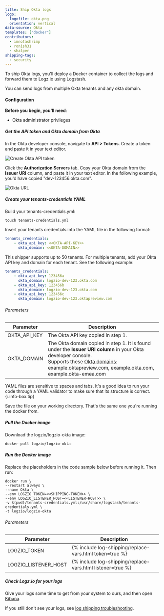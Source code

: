 ```yaml
---
title: Ship Okta logs
logo:
  logofile: okta.png
  orientation: vertical
data-source: Okta
templates: ["docker"]
contributors:
  - imnotashrimp
  - ronish31
  - shalper
shipping-tags:
  - security
---
```


To ship Okta logs,
you'll deploy a Docker container
to collect the logs and forward them to Logz.io using Logstash.

You can send logs from multiple Okta tenants and any okta domain.

#### Configuration

**Before you begin, you'll need**:

* Okta administrator privileges

<div class="tasklist">

##### Get the API token and Okta domain from Okta

In the Okta developer console,
navigate to **API > Tokens**.
Create a token and paste it in your text editor.

![Create Okta API token](https://dytvr9ot2sszz.cloudfront.net/logz-docs/log-shipping/okta-create-token.png)

Click the **Authorization Servers** tab.
Copy your Okta domain from the **Issuer URI** column,
and paste it in your text editor. In the following example, you'd have copied "dev-123456.okta.com".

![Okta URL](https://dytvr9ot2sszz.cloudfront.net/logz-docs/log-shipping/okta-issuer-uri.png)


##### Create your tenants-credentials YAML

Build your tenants-credentials.yml:

```
touch tenants-credentials.yml
```

Insert your tenants credentials into the YAML file in the following format:

```yml
tenants_credentials:
    - okta_api_key: <<OKTA-API-KEY>>
      okta_domain: <<OKTA-DOMAIN>>
```

This shipper supports up to 50 tenants. For multiple tenants, add your Okta API key and domain for each tenant. See the following example:

```yml
tenants_credentials:
    - okta_api_key: 123456a
      okta_domain: logzio-dev-123.okta.com
    - okta_api_key: 123456b
      okta_domain: logzio-dev-123.okta.com
    - okta_api_key: 123456c
      okta_domain: logzio-dev-123.oktapreview.com
```

###### Parameters

| Parameter | Description |
|---|---|
| OKTA_API_KEY <span class="required-param"></span> | The Okta API key copied in step 1. |
| OKTA_DOMAIN <span class="required-param"></span> | The Okta domain copied in step 1. It is found under the **Issuer URI column** in your Okta developer console. <br> Supports these [Okta domains](https://developer.okta.com/docs/guides/find-your-domain/findorg/): <br> example.oktapreview.com, example.okta.com, example.okta-emea.com |


YAML files are sensitive to spaces and tabs. It's a good idea to run your code through a YAML validator to make sure that its structure is correct.
{:.info-box.tip}

Save the file on your working directory. That's the same one you're running the docker from.


##### Pull the Docker image

Download the logzio/logzio-okta image:

```shell
docker pull logzio/logzio-okta
```

##### Run the Docker image

Replace the placeholders in the code sample below before running it. Then run:

```shell
docker run \
--restart always \
--name Okta \
--env LOGZIO_TOKEN=<<SHIPPING-TOKEN>> \
--env LOGZIO_LISTENER_HOST=<<LISTENER-HOST>> \
-v $(pwd)/tenants-credentials.yml:/usr/share/logstash/tenants-credentials.yml \
-t logzio/logzio-okta
```

###### Parameters

| Parameter | Description |
|---|---|
| LOGZIO_TOKEN <span class="required-param"></span> | {% include log-shipping/replace-vars.html token=true %} |
| LOGZIO_LISTENER_HOST <span class="required-param"></span> | {% include log-shipping/replace-vars.html listener=true %} |


##### Check Logz.io for your logs

Give your logs some time to get from your system to ours, and then open [Kibana](https://app.logz.io/#/dashboard/kibana).

If you still don't see your logs, see [log shipping troubleshooting]({{site.baseurl}}/user-guide/log-shipping/log-shipping-troubleshooting.html).

</div>